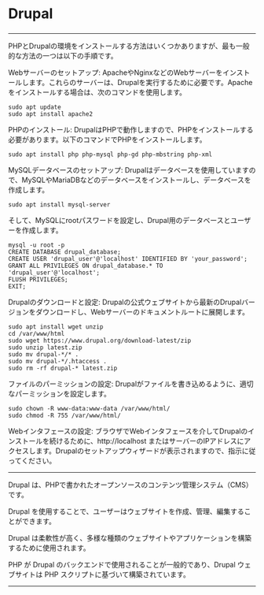 ###
# Drupal
###


---

PHPとDrupalの環境をインストールする方法はいくつかありますが、最も一般的な方法の一つは以下の手順です。

Webサーバーのセットアップ: ApacheやNginxなどのWebサーバーをインストールします。これらのサーバーは、Drupalを実行するために必要です。Apacheをインストールする場合は、次のコマンドを使用します。
```
sudo apt update
sudo apt install apache2
```
PHPのインストール: DrupalはPHPで動作しますので、PHPをインストールする必要があります。以下のコマンドでPHPをインストールします。
```
sudo apt install php php-mysql php-gd php-mbstring php-xml
```
MySQLデータベースのセットアップ: Drupalはデータベースを使用していますので、MySQLやMariaDBなどのデータベースをインストールし、データベースを作成します。
```
sudo apt install mysql-server
```
そして、MySQLにrootパスワードを設定し、Drupal用のデータベースとユーザーを作成します。

```
mysql -u root -p
CREATE DATABASE drupal_database;
CREATE USER 'drupal_user'@'localhost' IDENTIFIED BY 'your_password';
GRANT ALL PRIVILEGES ON drupal_database.* TO 'drupal_user'@'localhost';
FLUSH PRIVILEGES;
EXIT;
```
Drupalのダウンロードと設定: Drupalの公式ウェブサイトから最新のDrupalバージョンをダウンロードし、Webサーバーのドキュメントルートに展開します。
```
sudo apt install wget unzip
cd /var/www/html
sudo wget https://www.drupal.org/download-latest/zip
sudo unzip latest.zip
sudo mv drupal-*/* .
sudo mv drupal-*/.htaccess .
sudo rm -rf drupal-* latest.zip
```
ファイルのパーミッションの設定: Drupalがファイルを書き込めるように、適切なパーミッションを設定します。
```
sudo chown -R www-data:www-data /var/www/html/
sudo chmod -R 755 /var/www/html/
```
Webインタフェースの設定: ブラウザでWebインタフェースを介してDrupalのインストールを続けるために、http://localhost またはサーバーのIPアドレスにアクセスします。Drupalのセットアップウィザードが表示されますので、指示に従ってください。

---

Drupal は、PHPで書かれたオープンソースのコンテンツ管理システム（CMS）です。

Drupal を使用することで、ユーザーはウェブサイトを作成、管理、編集することができます。

Drupal は柔軟性が高く、多様な種類のウェブサイトやアプリケーションを構築するために使用されます。

PHP が Drupal のバックエンドで使用されることが一般的であり、Drupal ウェブサイトは PHP スクリプトに基づいて構築されています。

---
